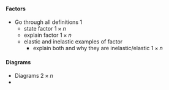 #### Factors
- Go through all definitions $1$
	- state factor $1 \times n$
	- explain factor $1 \times n$
	- elastic and inelastic examples of factor
		- explain both and why they are inelastic/elastic $1 \times n$

#### Diagrams
- Diagrams $2 \times n$
- 